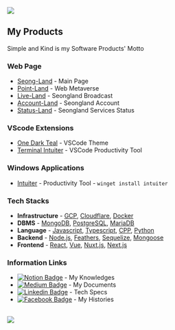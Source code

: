 <a href="https://seongland.com">
<img src="https://user-images.githubusercontent.com/27716524/112935018-e121b200-915d-11eb-950f-527677b8f413.png">
</a>

<!---
[![Seonglae's wakatime stats](https://github-readme-stats.vercel.app/api/wakatime?username=seonglae&show_icons=true&title_color=fff&icon_color=7997ff&text_color=9f9f9f&bg_color=151515&v=2)](https://github.com/anuraghazra/github-readme-stats)

[![Top Langs](https://github-readme-stats.vercel.app/api/top-langs/?username=sungle3737&layout=compact&show_icons=true&title_color=fff&icon_color=7997ff&text_color=9f9f9f&bg_color=151515)](https://github.com/anuraghazra/github-readme-stats)
--->

## My Products
Simple and Kind is my Software Products' Motto

### Web Page

- [Seong-Land](https://seongland.com) - Main Page
- [Point-Land](https://point.seongland.com) - Web Metaverse
- [Live-Land](https://live.seongland.com) - Seongland Broadcast
- [Account-Land](https://account.seongland.com) - Seongland Account
- [Status-Land](https://status.seongland.com) - Seongland Services Status


### VScode Extensions

- [One Dark Teal](https://marketplace.visualstudio.com/items?itemName=seonglae.one-dark-teal) -
  VSCode Theme
- [Terminal Intuiter](https://marketplace.visualstudio.com/items?itemName=seonglae.terminal-intuiter) -
  VSCode Productivity Tool

### Windows Applications

- [Intuiter](https://github.com/sungle3737/intuiter) - Productivity Tool -
  `winget install intuiter`


### Tech Stacks

- **Infrastructure** -
  [GCP](https://doc.seongland.com/GCP-dc29aee7d3da4cfbaed3f8bce47e8424),
  [Cloudflare](https://doc.seongland.com/Cloudflare-878e4d0e330a430f9b2fe653de49c523),
  [Docker](https://doc.seongland.com/Docker-103c7b90450f45bda55b9b75d0d9e73a)
- **DBMS** - [MongoDB](https://doc.seongland.com/mongoDB-2444695fc9c64c75b982098bbb93b5e1), [PostgreSQL](https://doc.seongland.com/PostgreSQL-3ae3f466dca04db5a5e1d1f8560f1cfb), [MariaDB](https://doc.seongland.com/MySQL-baf7441d97e54fb08d931374e9afdfbe)
- **Language** - [Javascript](https://doc.seongland.com/JavaScript-d8251729bdf14178bd7f08044cd0810a), [Typescript](https://doc.seongland.com/Typescript-c30005ca7aeb48189fb2fbf9acad81e3), [CPP](https://doc.seongland.com/C-0716826a645c48d6875b047db04ade44), [Python](https://doc.seongland.com/Python-620b70e49f334d789295ba5c5ad27878)
- **Backend** - [Node.js](https://doc.seongland.com/Node-js-b3411b9468054be79ee52339f9060bb2), [Feathers](https://doc.seongland.com/Feathers-e1b8acbc3f354aada48afe48e00c222c), [Sequelize](https://doc.seongland.com/sequelize-eb27e316933f437896497aad33634535), [Mongoose](https://doc.seongland.com/Mongoose-1dd2af4c70254bfb8fc48ffe87dfbfab)
- **Frontend** - [React](https://doc.seongland.com/React-6be17656bd6e4fc79074ced55e7f61fd), [Vue](https://doc.seongland.com/Vue-f1e411ee22464799b47cad2c83cee06f), [Nuxt.js](https://doc.seongland.com/Nuxt-f622f76b0cb64b3dae70c11ddc544114), [Next.js](https://doc.seongland.com/Next-js-a75e711438774ea5aaffeb913b3173f0)

### Information Links

- [![Notion Badge](https://img.shields.io/badge/Notion-white?style=round-square&logo=notion&logoColor=black&link=https://doc.seongland.com)](https://doc.seongland.com) -
  My Knowledges
- [![Medium Badge](https://img.shields.io/badge/Medium-black?style=round-square&logo=medium&logoColor=white&link=https://seongland.medium.com)](https://seongland.medium.com/) -
  My Documents
- [![Linkedin Badge](https://img.shields.io/badge/LinkedIn-blue?style=round-square&logo=LinkedIn&logoColor=white&link=https://www.linkedin.com/in/sungle3737/)](https://www.linkedin.com/in/sungle3737/) -
  Tech Specs
- [![Facebook Badge](https://img.shields.io/badge/Facebook-1877f2?style=round-square&logo=facebook&logoColor=white&link=https://www.facebook.com/profile.php?id=100006296858033)](https://www.facebook.com/profile.php?id=100006296858033) -
  My Histories

<br/>

<a href="https://www.buymeacoffee.com/seongland">
<a href="https://www.buymeacoffee.com/seongland">
<img src="https://img.buymeacoffee.com/button-api/?text=Buy me a coffee&emoji=☕&slug=seongland&button_colour=40DCA5&font_colour=ffffff&font_family=Lato&outline_colour=000000&coffee_colour=FFDD00">
</a>
